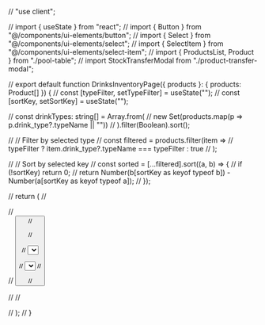 // "use client";

// import { useState } from "react";
// import { Button } from "@/components/ui-elements/button";
// import { Select } from "@/components/ui-elements/select";
// import { SelectItem } from "@/components/ui-elements/select-item";
// import { ProductsList, Product } from "./pool-table";
// import StockTransferModal from "./product-transfer-modal";

// export default function DrinksInventoryPage({ products }: { products: Product[] }) {
//   const [typeFilter, setTypeFilter] = useState("");
//   const [sortKey, setSortKey] = useState("");

 
//   const drinkTypes: string[] = Array.from(
//     new Set(products.map(p => p.drink_type?.typeName || ""))
//   ).filter(Boolean).sort();
  

//   // Filter by selected type
//   const filtered = products.filter(item =>
//     typeFilter ? item.drink_type?.typeName === typeFilter : true
//   );
 
//   // Sort by selected key
//   const sorted = [...filtered].sort((a, b) => {
//     if (!sortKey) return 0;
//     return Number(b[sortKey as keyof typeof b]) - Number(a[sortKey as keyof typeof a]);
//   });

//   return (
//     <div className="p-6 space-y-6">
//       <div className="flex flex-wrap justify-between items-center gap-4">
//         <Button className="bg-primary text-white hover:bg-primary/90" label="+ Add Product" />
//         <StockTransferModal products={products} />

//         <div className="flex gap-2 flex-wrap">
//         <Select value={typeFilter} onChange={setTypeFilter}>
//             <SelectItem value="">All Types</SelectItem>
//             {drinkTypes.map(type => (
//               <SelectItem key={type} value={type}>
//                 {type}
//               </SelectItem>
//             ))}
//           </Select>

//           <Select value={sortKey} onChange={setSortKey}>
//             <SelectItem value="">Sort by</SelectItem>
//             <SelectItem value="price">Price</SelectItem>
//             <SelectItem value="quantity">Quantity</SelectItem>
//             <SelectItem value="sold">Sold</SelectItem>
//             <SelectItem value="profit">Profit</SelectItem>
//             <SelectItem value="bar_stock">Bar Stock</SelectItem>
//             <SelectItem value="restaurant_stock">Restaurant Stock</SelectItem>
//           </Select>
//         </div>
//       </div>

//       <ProductsList products={sorted} />
//     </div>
//   );
// }
